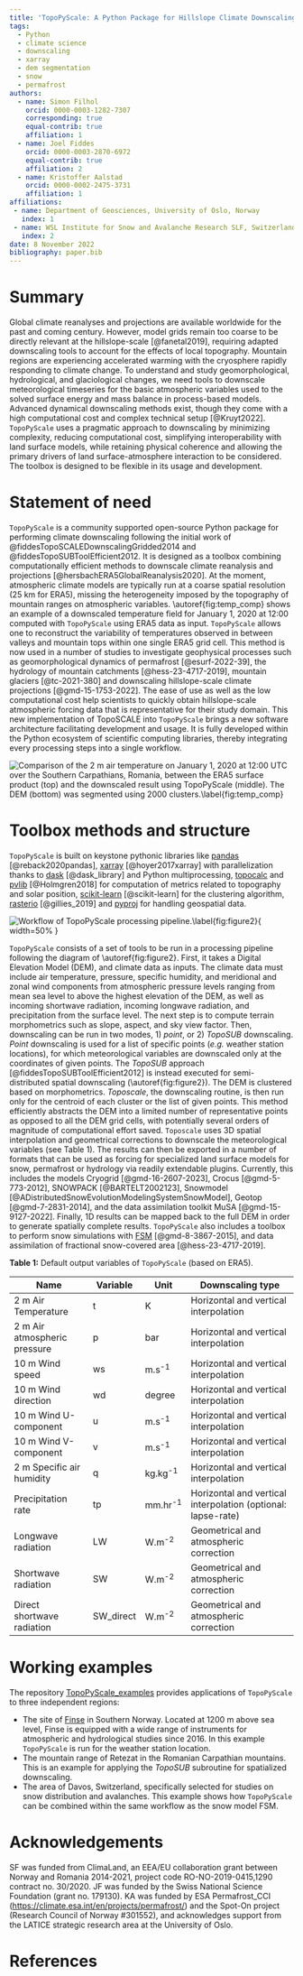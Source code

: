 ```yaml
---
title: 'TopoPyScale: A Python Package for Hillslope Climate Downscaling'
tags:
  - Python
  - climate science
  - downscaling
  - xarray
  - dem segmentation
  - snow
  - permafrost
authors:
  - name: Simon Filhol
    orcid: 0000-0003-1282-7307
    corresponding: true
    equal-contrib: true
    affiliation: 1
  - name: Joel Fiddes
    orcid: 0000-0003-2870-6972
    equal-contrib: true
    affiliation: 2
  - name: Kristoffer Aalstad
    orcid: 0000-0002-2475-3731
    affiliation: 1
affiliations:
 - name: Department of Geosciences, University of Oslo, Norway
   index: 1
 - name: WSL Institute for Snow and Avalanche Research SLF, Switzerland
   index: 2
date: 8 November 2022
bibliography: paper.bib
---
```


# Summary

Global climate reanalyses and projections are available worldwide for the past and coming century. However, model grids remain too coarse to be directly relevant at the hillslope-scale [@fanetal2019], requiring adapted downscaling tools to account for the effects of local topography. Mountain regions are experiencing accelerated warming with the cryosphere rapidly responding to climate change. To understand and study geomorphological, hydrological, and glaciological changes, we need tools to downscale meteorological timeseries for the basic atmospheric variables used to the solved surface energy and mass balance in process-based models. Advanced dynamical downscaling methods exist, though they come with a high computational cost and complex technical setup [@Kruyt2022]. `TopoPyScale` uses a pragmatic approach to downscaling by minimizing complexity, reducing computational cost, simplifying interoperability with land surface models, while retaining physical coherence and allowing the primary drivers of land surface-atmosphere interaction to be considered. The toolbox is designed to be flexible in its usage and development. 

# Statement of need

`TopoPyScale` is a community supported open-source Python package for performing climate downscaling following the initial work of @fiddesTopoSCALEDownscalingGridded2014 and @fiddesTopoSUBToolEfficient2012. It is designed as a toolbox combining computationally efficient methods to downscale climate reanalysis and projections [@hersbachERA5GlobalReanalysis2020]. At the moment, atmospheric climate models are typically run at a coarse spatial resolution (25 km for ERA5), missing the heterogeneity imposed by the topography of mountain ranges on atmospheric variables. \autoref{fig:temp_comp} shows an example of a downscaled temperature field for January 1, 2020 at 12:00 computed with `TopoPyScale` using ERA5 data as input. `TopoPyScale` allows one to reconstruct the variability of temperatures observed in between valleys and mountain tops within one single ERA5 grid cell. This method is now used in a number of studies to investigate geophysical processes such as geomorphological dynamics of permafrost [@esurf-2022-39], the hydrology of mountain catchments [@hess-23-4717-2019], mountain glaciers [@tc-2021-380] and downscaling hillslope-scale climate projections [@gmd-15-1753-2022]. The ease of use as well as the low computational cost help scientists to quickly obtain hillslope-scale atmospheric forcing data that is representative for their study domain. This new implementation of TopoSCALE into `TopoPyScale` brings a new software architecture facilitating development and usage. It is fully developed within the Python ecosystem of scientific computing libraries, thereby integrating every processing steps into a single workflow.

![Comparison of the 2 m air temperature on January 1, 2020 at 12:00 UTC over the Southern Carpathians, Romania, between the ERA5 surface product (top) and the downscaled result using TopoPyScale (middle). The DEM (bottom) was segmented using 2000 clusters.\label{fig:temp_comp}](temperature_comparison_crop_scaled.jpg)

# Toolbox methods and structure

`TopoPyScale` is built on keystone pythonic libraries like [pandas](https://pandas.pydata.org/) [@reback2020pandas], [xarray](https://docs.xarray.dev/en/stable/) [@hoyer2017xarray] with parallelization thanks to [dask](https://docs.dask.org/en/stable/) [@dask_library] and Python multiprocessing, [topocalc](https://github.com/USDA-ARS-NWRC/topocalc) and [pvlib](https://pvlib-python.readthedocs.io/en/stable/index.html) [@Holmgren2018] for computation of metrics related to topography and solar position, [scikit-learn](https://scikit-learn.org/stable/) [@scikit-learn] for the clustering algorithm, [rasterio](https://rasterio.readthedocs.io/en/latest/index.html) [@gillies_2019] and [pyproj](https://pyproj4.github.io/pyproj/stable/) for handling geospatial data.

![Workflow of TopoPyScale processing pipeline.\label{fig:figure2}](figure2.png){ width=50% }

`TopoPyScale` consists of a set of tools to be run in a processing pipeline following the diagram of \autoref{fig:figure2}. First, it takes a Digital Elevation Model (DEM), and climate data as inputs. The climate data must include air temperature, pressure, specific humidity, and meridional and zonal wind components from atmospheric pressure levels ranging from mean sea level to above the highest elevation of the DEM, as well as incoming shortwave radiation, incoming longwave radiation, and precipitation from the surface level. The next step is to compute terrain morphometrics such as slope, aspect, and sky view factor. Then, downscaling can be run in two modes, 1) *point*, or 2) *TopoSUB* downscaling. *Point* downscaling is used for a list of specific points (*e.g.* weather station locations), for which meteorological variables are downscaled only at the coordinates of given points. The *TopoSUB* approach [@fiddesTopoSUBToolEfficient2012] is instead executed for semi-distributed spatial downscaling (\autoref{fig:figure2}). The DEM is clustered based on morphometrics. *Toposcale*, the downscaling routine, is then run only for the centroid of each cluster or the list of given points. This method efficiently abstracts the DEM into a limited number of representative points as opposed to all the DEM grid cells, with potentially several orders of magnitude of computational effort saved. `Toposcale` uses 3D spatial interpolation and geometrical corrections to downscale the meteorological variables (see Table 1). The results can then be exported in a number of formats that can be used as forcing for specialized land surface models for snow, permafrost or hydrology via readily extendable plugins. Currently, this includes the models Cryogrid [@gmd-16-2607-2023], Crocus [@gmd-5-773-2012], SNOWPACK [@BARTELT2002123], Snowmodel [@ADistributedSnowEvolutionModelingSystemSnowModel], Geotop [@gmd-7-2831-2014], and the data assimilation toolkit MuSA [@gmd-15-9127-2022]. Finally, 1D results can be mapped back to the full DEM in order to generate spatially complete results. `TopoPyScale` also includes a toolbox to perform snow simulations with [FSM](https://github.com/RichardEssery/FSM) [@gmd-8-3867-2015], and data assimilation of fractional snow-covered area [@hess-23-4717-2019].

**Table 1:** Default output variables of `TopoPyScale` (based on ERA5).

| Name                         | Variable  | Unit               | Downscaling type                                             |
| ---------------------------- | --------- | ------------------ | ------------------------------------------------------------ |
| 2 m Air Temperature          | t         | K                  | Horizontal and vertical interpolation                        |
| 2 m Air atmospheric pressure | p         | bar                | Horizontal and vertical interpolation                        |
| 10 m Wind speed              | ws        | m.s<sup>-1</sup>   | Horizontal and vertical interpolation                        |
| 10 m Wind direction          | wd        | degree             | Horizontal and vertical interpolation                        |
| 10 m Wind U-component        | u         | m.s<sup>-1</sup>   | Horizontal and vertical interpolation                        |
| 10 m Wind V-component        | v         | m.s<sup>-1</sup>   | Horizontal and vertical interpolation                        |
| 2 m Specific air humidity    | q         | kg.kg<sup>-1</sup> | Horizontal and vertical interpolation                        |
| Precipitation rate           | tp        | mm.hr<sup>-1</sup> | Horizontal and vertical interpolation (optional: lapse-rate) |
| Longwave radiation           | LW        | W.m<sup>-2</sup>   | Geometrical and atmospheric correction                       |
| Shortwave radiation          | SW        | W.m<sup>-2</sup>   | Geometrical and atmospheric correction                       |
| Direct shortwave radiation   | SW_direct | W.m<sup>-2</sup>   | Geometrical and atmospheric correction                       |



# Working examples

The repository [TopoPyScale_examples](https://github.com/ArcticSnow/TopoPyScale_examples) provides applications of `TopoPyScale` to three independent regions:

- The site of [Finse](https://www.mn.uio.no/geo/english/research/groups/latice/infrastructure/) in Southern Norway. Located at 1200 m above sea level, Finse is equipped with a wide range of instruments for atmospheric and hydrological studies since 2016. In this example `TopoPyScale` is run for the weather station location.
- The mountain range of Retezat in the Romanian Carpathian mountains. This is an example for applying the *TopoSUB* subroutine for spatialized downscaling.
- The area of Davos, Switzerland, specifically selected for studies on snow distribution and avalanches. This example shows how `TopoPyScale` can be combined within the same workflow as the snow model FSM.

# Acknowledgements

SF was funded from ClimaLand, an EEA/EU collaboration grant between Norway and Romania 2014-2021, project code RO-NO-2019-0415,1290 contract no. 30/2020. JF was funded by the Swiss National Science Foundation (grant no. 179130). KA was funded by ESA Permafrost_CCI (https://climate.esa.int/en/projects/permafrost/) and the Spot-On project (Research Council of Norway #301552), and acknowledges support from the LATICE strategic research area at the University of Oslo.


# References
